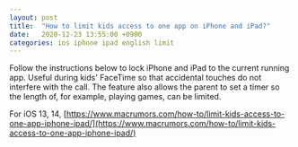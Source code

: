 ```yaml
---
layout: post
title:  "How to limit kids access to one app on iPhone and iPad?"
date:   2020-12-23 13:55:00 +0900
categories: ios iphone ipad english limit
---
```


Follow the instructions below to lock iPhone and iPad to the current running app. Useful during kids' FaceTime so that accidental touches do not interfere with the call. The feature also allows the parent to set a timer so the length of, for example, playing games, can be limited.  

For iOS 13, 14,
[https://www.macrumors.com/how-to/limit-kids-access-to-one-app-iphone-ipad/](https://www.macrumors.com/how-to/limit-kids-access-to-one-app-iphone-ipad/)  
